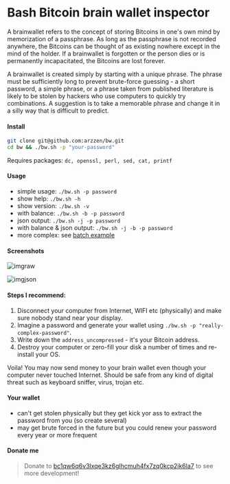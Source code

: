 # Bash Bitcoin brain wallet inspector

A brainwallet refers to the concept of storing Bitcoins in one's own mind by memorization of a passphrase. As long as the passphrase is not recorded anywhere, the Bitcoins can be thought of as existing nowhere except in the mind of the holder. If a brainwallet is forgotten or the person dies or is permanently incapacitated, the Bitcoins are lost forever.

A brainwallet is created simply by starting with a unique phrase. The phrase must be sufficiently long to prevent brute-force guessing - a short password, a simple phrase, or a phrase taken from published literature is likely to be stolen by hackers who use computers to quickly try combinations. A suggestion is to take a memorable phrase and change it in a silly way that is difficult to predict.

#### Install

```bash
git clone git@github.com:arzzen/bw.git
cd bw && ./bw.sh -p "your-password"
```

Requires packages: `dc, openssl, perl, sed, cat, printf`

#### Usage

- simple usage: `./bw.sh -p password`
- show help: `./bw.sh -h`
- show version: `./bw.sh -v`
- with balance: `./bw.sh -b -p password`
- json output: `./bw.sh -j -p password`
- with balance & json output: `./bw.sh -j -b -p password`
- more complex: see [batch example](example/README.md)

#### Screenshots

![imgraw](https://user-images.githubusercontent.com/6382002/103156505-71400c00-47a9-11eb-8808-8eb1e6c90d13.png)

![imgjson](https://user-images.githubusercontent.com/6382002/103156476-28885300-47a9-11eb-9529-39676e3c1ce2.png)

#### Steps I recommend:

1. Disconnect your computer from Internet, WIFI etc (physically) and make sure nobody stand near your display.
2. Imagine a password and generate your wallet using `./bw.sh -p "really-complex-password"`.
3. Write down the `address_uncompressed` - it's your Bitcoin address.
4. Destroy your computer or zero-fill your disk a number of times and re-install your OS.

Voila! You may now send money to your brain wallet even though your computer never touched Internet. Should be safe from
any kind of digital threat such as keyboard sniffer, virus, trojan etc.

#### Your wallet

- can't get stolen physically but they get kick yor ass to extract the password from you (so create several)
- may get brute forced in the future but you could renew your password every year or more frequent

#### Donate me

> Donate to [bc1qw6q6v3lxqe3kz6glhcmuh4fx7zq0kcp2jk6la7](https://www.blockchain.com/btc/payment_request?address=bc1qw6q6v3lxqe3kz6glhcmuh4fx7zq0kcp2jk6la7&amount=0.00025) to see more development!
